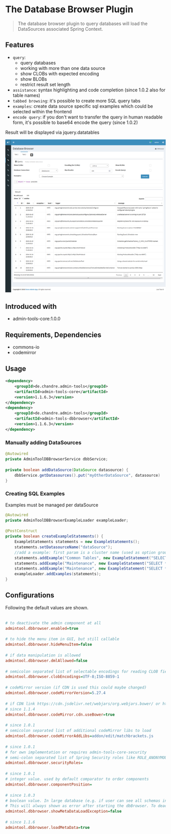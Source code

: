 # The Database Browser Plugin
> The database browser plugin to query databases
> will load the DataSources associated Spring Context.


## Features
* `query`: 
  * query databases
  * working with more than one data source
  * show CLOBs with expected encoding
  * show BLOBs
  * restrict result set length
* `assistance`: syntax highlighting and code completion (since 1.0.2 also for table names)
* `tabbed browsing`: it's possible to create more SQL query tabs
* `examples`: create data source specific sql examples which could be selected within the frontend 
* `encode query`: if you don't want to transfer the query in human readable form, it's possible to base64 encode the query (since 1.0.2)

Result will be displayed via jquery.datatables 

![Preview image](doc/screen_dbbrowser_org2.png?raw=true "AdminTool Database-Browser UI")

## Introduced with
* admin-tools-core:1.0.0

## Requirements, Dependencies
* commons-io
* codemirror

## Usage

```xml
<dependency>
	<groupId>de.chandre.admin-tools</groupId>
	<artifactId>admin-tools-core</artifactId>
	<version>1.1.6.3</version>
</dependency>
<dependency>
	<groupId>de.chandre.admin-tools</groupId>
	<artifactId>admin-tools-dbbrowser</artifactId>
	<version>1.1.6.3</version>
</dependency>
```

### Manually adding DataSources

```java
@Autowired
private AdminToolDBBrowserService dbbService;

private boolean addDataSource(DataSource datasource) {
	dbbService.getDatasources().put("myOtherDataSource", datasource)
}
```

### Creating SQL Examples 
Examples must be managed per dataSource

```java
@Autowired
private AdminToolDBBrowserExampleLoader exampleLoader;

@PostConstruct
private boolean createExampleStatements() {
	ExampleStatements statements = new ExampleStatements();
	statements.setDatasourceName("dataSource");
	//add a example: first param is a cluster name (used as option group in UI), secend param is the example itself with a name and the statement
	statements.addExample("Common Tables", new ExampleStatement("SELECT * from LOGGING", "Select all from Logging table"));
	statements.addExample("Maintenance", new ExampleStatement("SELECT * from SCHEMA_VERSION", "Show Flyway migrations"));
	statements.addExample("Maintenance", new ExampleStatement("SELECT * from USER_JOBS", "Show database jobs"));
	exampleLoader.addExamples(statements);
}
```

## Configurations

Following the default values are shown.	
```ini

# to deactivate the admin component at all
admintool.dbbrowser.enabled=true

# to hide the menu item in GUI, but still callable
admintool.dbbrowser.hideMenuItem=false

# if data manipulation is allowed 
admintool.dbbrowser.dmlAllowed=false

# semicolon separated list of selectable encodings for reading CLOB fields
admintool.dbbrowser.clobEncodings=UTF-8;ISO-8859-1

# codeMirror version (if CDN is used this could maybe changed)
admintool.dbbrowser.codeMirrorVersion=5.27.4

# if CDN link https://cdn.jsdelivr.net/webjars/org.webjars.bower/ or https://cdn.jsdelivr.net/webjars/ should be used
# since 1.1.4
admintool.dbbrowser.codeMirror.cdn.useBower=true

# since 1.0.1
# semicolon separated list of additional codeMirror libs to load 
admintool.dbbrowser.codeMirrorAddLibs=addon/edit/matchbrackets.js

# since 1.0.1
# for own implementation or requires admin-tools-core-security
# semi-colon separated list of Spring Security roles like ROLE_ANONYMOUS;ROLE_ADMIN
admintool.dbbrowser.securityRoles=

# since 1.0.1
# integer value. used by default comparator to order components
admintool.dbbrowser.componentPosition=

# since 1.0.3
# boolean value. In large database (e.g. if user can see all schemas in an oracle) a exception could happen while fetching metadata.
# This will always shown as error after starting the dbBrowser. To deactivate this error message ste this to true.
admintool.dbbrowser.showMetaDataLoadException=false

# since 1.1.6
admintool.dbbrowser.loadMetaData=true

```